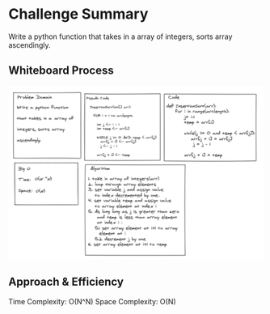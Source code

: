 # Challenge Summary
Write a python function that takes in a array of integers, sorts array ascendingly.

## Whiteboard Process
![white board](code-challenge-InsertionSort-White-Board.PNG)

## Approach & Efficiency
Time Complexity: O(N^N)
Space Complexity: O(N)


